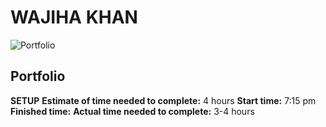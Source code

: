 # WAJIHA KHAN

![Portfolio](https://portfolio-wk.netlify.app/)

## Portfolio

__SETUP__
__Estimate of time needed to complete:__ 4 hours
__Start time:__ 7:15 pm
__Finished time:__
__Actual time needed to complete:__ 3-4 hours
